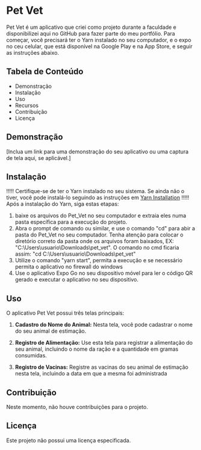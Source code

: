 # Pet Vet

Pet Vet é um aplicativo que criei como projeto durante a faculdade e disponibilizei aqui no GitHub para fazer parte do meu portfólio. Para começar, você precisará ter o Yarn instalado no seu computador, e o expo no ceu celular, que está disponível na Google Play e na App Store, e seguir as instruções abaixo.

## Tabela de Conteúdo

- Demonstração
- Instalação
- Uso
- Recursos
- Contribuição
- Licença

## Demonstração

[Inclua um link para uma demonstração do seu aplicativo ou uma captura de tela aqui, se aplicável.]

## Instalação

!!!!! Certifique-se de ter o Yarn instalado no seu sistema. Se ainda não o tiver, você pode instalá-lo seguindo as instruções em [Yarn Installation](https://classic.yarnpkg.com/en/docs/install) !!!!!
Após a instalação do Yarn, siga estas etapas:

1. baixe os arquivos do Pet_Vet no seu computador e extraia eles numa pasta específica para a execução do projeto.
2. Abra o prompt de comando ou similar, e use o comando "cd" para abir a pasta do Pet_Vet no seu computador. Tenha atenção para colocar o diretório correto da pasta onde os arquivos foram baixados, EX: "C:\Users\usuario\Downloads\pet_vet". O comando no cmd ficaria assim: "cd C:\Users\usuario\Downloads\pet_vet"
3. Utilize o comando "yarn start", permita a execução e se necessário permita o aplicativo no firewall do windows
4. Use o aplicativo Expo Go no seu dispositivo móvel para ler o código QR gerado e executar o aplicativo no seu dispositivo.

## Uso

O aplicativo Pet Vet possui três telas principais:

1. **Cadastro do Nome do Animal:** Nesta tela, você pode cadastrar o nome do seu animal de estimação.

2. **Registro de Alimentação:** Use esta tela para registrar a alimentação do seu animal, incluindo o nome da ração e a quantidade em gramas consumidas.

3. **Registro de Vacinas:** Registre as vacinas do seu animal de estimação nesta tela, incluindo a data em que a mesma foi administrada

## Contribuição

Neste momento, não houve contribuições para o projeto.

## Licença

Este projeto não possui uma licença especificada.

